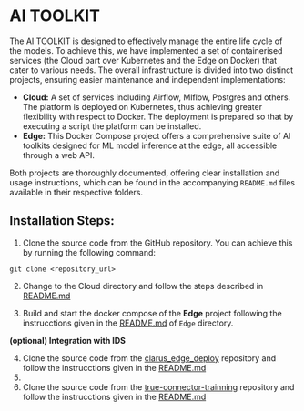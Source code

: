 # AI TOOLKIT

The AI TOOLKIT is designed to effectively manage the entire life cycle of the models. To achieve this, we have implemented a set of containerised services (the Cloud part over Kubernetes and the Edge on Docker) that cater to various needs. The overall infrastructure is divided into two distinct projects, ensuring easier maintenance and independent implementations:

* **Cloud:** A set of services including Airflow, Mlflow, Postgres and others. The platform is deployed on Kubernetes, thus achieving greater flexibility with respect to Docker. The deployment is prepared so that by executing a script the platform can be installed.
* **Edge:** This Docker Compose project offers a comprehensive suite of AI toolkits designed for ML model inference at the edge, all accessible through a web API.

Both projects are thoroughly documented, offering clear installation and usage instructions, which can be found in the accompanying `README.md` files available in their respective folders.

## Installation Steps:

1. Clone the source code from the GitHub repository. You can achieve this by running the following command:

```
git clone <repository_url>
```
2. Change to the Cloud directory and follow the steps described in [README.md](Cloud/README.md)
   
3. Build and start the docker compose of the **Edge** project following the instrucctions given in the [README.md](Edge/README.md) of `Edge` directory.

**(optional) Integration with IDS**

4. Clone the source code from the [clarus_edge_deploy](https://github.com/CLARUS-HE-Project/true-connector-trainning/tree/master) repository and follow the instrucctions given in the [README.md](https://github.com/CLARUS-HE-Project/clarus_edge_deploy/blob/master/README.md)
5. 
6. Clone the source code from the [true-connector-trainning](https://github.com/CLARUS-HE-Project/clarus_edge_deploy) repository and follow the instrucctions given in the [README.md](https://github.com/CLARUS-HE-Project/true-connector-trainning/blob/master/README.md)